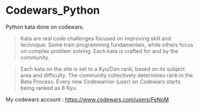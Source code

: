 # Codewars_Python
Python kata done on codewars.

>Kata are real code challenges focused on improving skill and technique. Some train programming fundamentals, while others focus on complex problem solving. Each kata is crafted for and by the community.

>Each kata on the site is set to a Kyu/Dan rank, based on its subject area and difficulty. The community collectively determines rank in the Beta Process. Every new Codewarrior (user) on Codewars starts being ranked as 8 Kyu.

My codewars account : https://www.codewars.com/users/FeNoM
